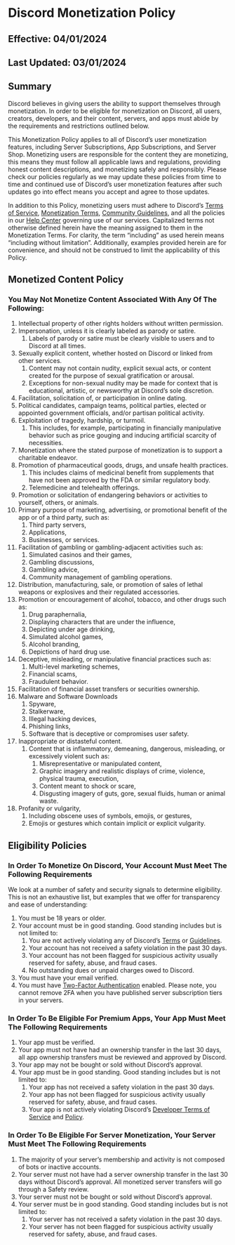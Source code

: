 # Discord Monetization Policy

## Effective: 04/01/2024

## Last Updated: 03/01/2024

## Summary

Discord believes in giving users the ability to support themselves through monetization. In order to be eligible for monetization on Discord, all users, creators, developers, and their content, servers, and apps must abide by the requirements and restrictions outlined below.

This Monetization Policy applies to all of Discord’s user monetization features, including Server Subscriptions, App Subscriptions, and Server Shop. Monetizing users are responsible for the content they are monetizing, this means they must follow all applicable laws and regulations, providing honest content descriptions, and monetizing safely and responsibly. Please check our policies regularly as we may update these policies from time to time and continued use of Discord’s user monetization features after such updates go into effect means you accept and agree to those updates.

In addition to this Policy, monetizing users must adhere to Discord’s [Terms of Service](https://discord.com/terms), [Monetization Terms](https://support.discord.com/hc/en-us/articles/5330075836311-Monetization-Terms), [Community Guidelines](https://discord.com/guidelines), and all the policies in our [Help Center](https://support.discord.com/hc/en-us) governing use of our services. Capitalized terms not otherwise defined herein have the meaning assigned to them in the Monetization Terms. For clarity, the term “including” as used herein means “including without limitation”. Additionally, examples provided herein are for convenience, and should not be construed to limit the applicability of this Policy.

## Monetized Content Policy

### You May Not Monetize Content Associated With Any Of The Following:

1. Intellectual property of other rights holders without written permission.
2. Impersonation, unless it is clearly labeled as parody or satire.
   1. Labels of parody or satire must be clearly visible to users and to Discord at all times.
3. Sexually explicit content, whether hosted on Discord or linked from other services.
   1. Content may not contain nudity, explicit sexual acts, or content created for the purpose of sexual gratification or arousal.
   2. Exceptions for non-sexual nudity may be made for context that is educational, artistic, or newsworthy at Discord’s sole discretion.
4. Facilitation, solicitation of, or participation in online dating.
5. Political candidates, campaign teams, political parties, elected or appointed government officials, and/or partisan political activity.
6. Exploitation of tragedy, hardship, or turmoil.
   1. This includes, for example, participating in financially manipulative behavior such as price gouging and inducing artificial scarcity of necessities.
7. Monetization where the stated purpose of monetization is to support a charitable endeavor.
8. Promotion of pharmaceutical goods, drugs, and unsafe health practices.
   1. This includes claims of medicinal benefit from supplements that have not been approved by the FDA or similar regulatory body.
   2. Telemedicine and telehealth offerings.
9. Promotion or solicitation of endangering behaviors or activities to yourself, others, or animals.
10. Primary purpose of marketing, advertising, or promotional benefit of the app or of a third party, such as:
    1. Third party servers,
    2. Applications,
    3. Businesses, or services.
11. Facilitation of gambling or gambling-adjacent activities such as:
    1. Simulated casinos and their games,
    2. Gambling discussions,
    3. Gambling advice,
    4. Community management of gambling operations.
12. Distribution, manufacturing, sale, or promotion of sales of lethal weapons or explosives and their regulated accessories.
13. Promotion or encouragement of alcohol, tobacco, and other drugs such as:
    1. Drug paraphernalia,
    2. Displaying characters that are under the influence,
    3. Depicting under age drinking,
    4. Simulated alcohol games,
    5. Alcohol branding,
    6. Depictions of hard drug use.
14. Deceptive, misleading, or manipulative financial practices such as:
    1. Multi-level marketing schemes,
    2. Financial scams,
    3. Fraudulent behavior.
15. Facilitation of financial asset transfers or securities ownership.
16. Malware and Software Downloads
    1. Spyware,
    2. Stalkerware,
    3. Illegal hacking devices,
    4. Phishing links,
    5. Software that is deceptive or compromises user safety.
17. Inappropriate or distasteful content.
    1. Content that is inflammatory, demeaning, dangerous, misleading, or excessively violent such as:
       1. Misrepresentative or manipulated content,
       2. Graphic imagery and realistic displays of crime, violence, physical trauma, execution,
       3. Content meant to shock or scare,
       4. Disgusting imagery of guts, gore, sexual fluids, human or animal waste.
18. Profanity or vulgarity,
    1. Including obscene uses of symbols, emojis, or gestures,
    2. Emojis or gestures which contain implicit or explicit vulgarity.

## Eligibility Policies

### In Order To Monetize On Discord, Your Account Must Meet The Following Requirements
We look at a number of safety and security signals to determine eligibility. This is not an exhaustive list, but examples that we offer for transparency and ease of understanding: 

1. You must be 18 years or older.
2. Your account must be in good standing. Good standing includes but is not limited to:
    1. You are not actively violating any of Discord’s [Terms](https://discord.com/terms) or [Guidelines](https://discord.com/guidelines).
    2. Your account has not received a safety violation in the past 30 days.
    3. Your account has not been flagged for suspicious activity usually reserved for safety, abuse, and fraud cases.
    4. No outstanding dues or unpaid charges owed to Discord.
3. You must have your email verified.
4. You must have [Two-Factor Authentication](https://support.discord.com/hc/en-us/articles/219576828-Setting-up-Multi-Factor-Authentication) enabled. Please note, you cannot remove 2FA when you have published server subscription tiers in your servers.

### In Order To Be Eligible For Premium Apps, Your App Must Meet The Following Requirements

1. Your app must be verified. 
2. Your app must not have had an ownership transfer in the last 30 days, all app ownership transfers must be reviewed and approved by Discord.
3. Your app may not be bought or sold without Discord’s approval. 
4. Your app must be in good standing. Good standing includes but is not limited to:
    1. Your app has not received a safety violation in the past 30 days.
    2. Your app has not been flagged for suspicious activity usually reserved for safety, abuse, and fraud cases.
    3. Your app is not actively violating Discord’s [Developer Terms of Service](#DOCS_POLICIES_AND_AGREEMENTS_DEVELOPER_TERMS_OF_SERVICE) and [Policy](#DOCS_POLICIES_AND_AGREEMENTS_DEVELOPER_POLICY).

### In Order To Be Eligible For Server Monetization, Your Server Must Meet The Following Requirements 

1. The majority of your server’s membership and activity is not composed of bots or inactive accounts. 
2. Your server must not have had a server ownership transfer in the last 30 days without Discord’s approval. All monetized server transfers will go through a Safety review.
3. Your server must not be bought or sold without Discord’s approval. 
4. Your server must be in good standing. Good standing includes but is not limited to:
    1. Your server has not received a safety violation in the past 30 days.
    2. Your server has not been flagged for suspicious activity usually reserved for safety, abuse, and fraud cases.